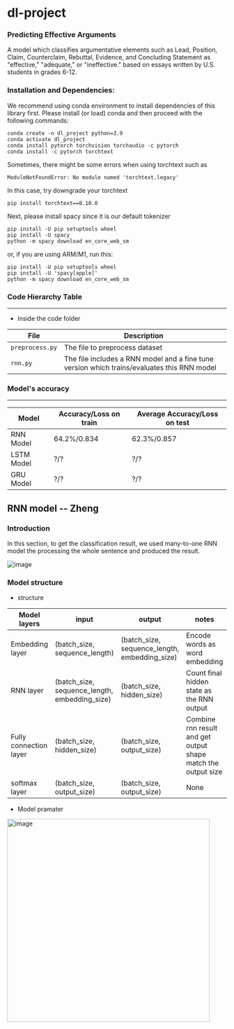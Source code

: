# dl-project

### Predicting Effective Arguments

A model which classifies argumentative elements such as Lead, Position, Claim, Counterclaim, Rebuttal, Evidence, and Concluding Statement as "effective," "adequate," or "ineffective." based on essays written by U.S. students in grades 6-12.

### Installation and Dependencies:
We recommend using conda environment to install dependencies of this library first. Please install (or load) conda and then proceed with the following commands:
```
conda create -n dl_project python=3.9
conda activate dl_project
conda install pytorch torchvision torchaudio -c pytorch
conda install -c pytorch torchtext
```

Sometimes, there might be some errors when using torchtext such as
```
ModuleNotFoundError: No module named 'torchtext.legacy'
```

In this case, try downgrade your torchtext 
```
pip install torchtext==0.10.0
```
Next, please install spacy since it is our default tokenizer
```
pip install -U pip setuptools wheel
pip install -U spacy
python -m spacy download en_core_web_sm
```
or, if you are using ARM/M1, run this:
```
pip install -U pip setuptools wheel
pip install -U 'spacy[apple]'
python -m spacy download en_core_web_sm
```

### Code Hierarchy Table
----
- Inside the code folder

| File | Description |
| -------------| ------------------------------ |
| `preprocess.py`      | The file to preprocess dataset |
| `rnn.py`   |  The file includes a RNN model and a fine tune version which trains/evaluates this RNN model |

### Model's accuracy
---
| Model | Accuracy/Loss on train | Average Accuracy/Loss on test |
| ----- | -----------------------| ----------------------------- |
| RNN Model | 64.2%/0.834 | 62.3%/0.857 |
| LSTM Model | ?/? | ?/? |
| GRU Model | ?/? | ?/? |

## RNN model -- Zheng

### Introduction
In this section, to get the classification result, we used many-to-one RNN model the processing the whole sentence and produced the result.

![image](https://user-images.githubusercontent.com/77183284/198885542-63c77159-b458-49fd-9b5f-6036082efebc.png)

### Model structure

- structure

| Model layers | input | output | notes |
| ------------ | ------| ------ | ----- |
| Embedding layer | (batch_size, sequence_length) | (batch_size, sequence_length, embedding_size) | Encode words as word embedding |
| RNN layer | (batch_size, sequence_length, embedding_size) | (batch_size, hidden_size) | Count final hidden state as the RNN output |
| Fully connection layer | (batch_size, hidden_size) | (batch_size, output_size) | Combine rnn result and get output shape match the output size |
| softmax layer | (batch_size, output_size) | (batch_size, output_size) | None |

- Model pramater

<img width="465" alt="image" src="https://user-images.githubusercontent.com/77183284/200183904-bda81a48-41c0-49ff-9185-fe0d3752819c.png">




